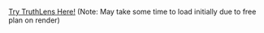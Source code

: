 [Try TruthLens Here!](https://truthlens.onrender.com/)
(Note: May take some time to load initially due to free plan on render)
